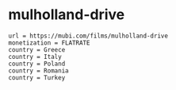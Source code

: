 # mulholland-drive

~~~
url = https://mubi.com/films/mulholland-drive
monetization = FLATRATE
country = Greece
country = Italy
country = Poland
country = Romania
country = Turkey
~~~
